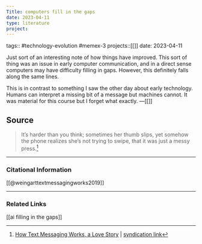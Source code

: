 ```yaml
---
Title: computers fill in the gaps
date: 2023-04-11
type: literature
project:
---
```

tags:: #technology-evolution #memex-3
projects::[[]]
date: 2023-04-11

Just sort of an interesting note of how things have improved. This sort of thing was an issue in early computer communication, and in a direct sense computers may have difficulty filling in gaps. However, this definitely falls along the same lines. 

This is in contrast to something I saw the other day about early technology. Humans can interpret a missing bit of a message but machines cannot. It was material for this course but I forget what exactly.
&mdash;[[]]

## Source 
> It’s harder than you think; sometimes her thumb slips, yet somehow the phone realizes she’s not trying to swipe, that it was just a messy press.[^1]

[^1]: [How Text Messaging Works, a Love Story](https://www.vice.com/en/article/kzdn8n/the-route-of-a-text-message-a-love-story) | [syndication link](tk) 


---
### Citational Information

[[@weingarttextmessagingworks2019]]

---

### Related Links

[[ai filling in the gaps]]

